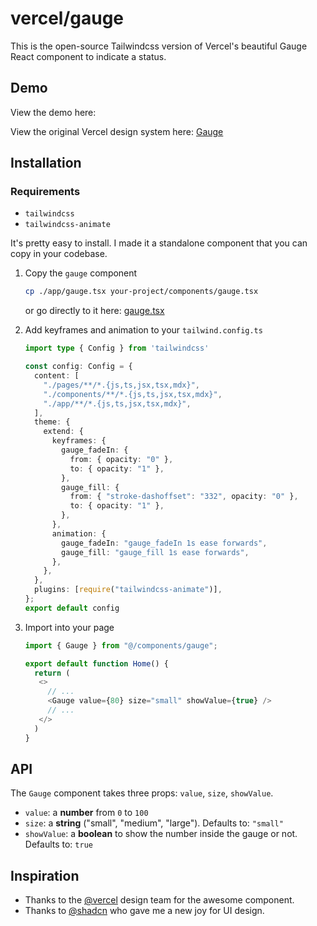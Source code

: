 # vercel/gauge

This is the open-source Tailwindcss version of Vercel's beautiful Gauge React component to indicate a status.

## Demo

View the demo here: 

View the original Vercel design system here: [Gauge](https://vercel.com/design/gauge)


## Installation

### Requirements

- `tailwindcss`
- `tailwindcss-animate`


It's pretty easy to install. I made it a standalone component that you can copy in your codebase.

1. Copy the `gauge` component
   ```sh
   cp ./app/gauge.tsx your-project/components/gauge.tsx
   ```

   or go directly to it here: [gauge.tsx](https://github.com/mfts/gauge-demo/blob/main/app/gauge.tsx)
   

2. Add keyframes and animation to your `tailwind.config.ts`
   ```ts
   import type { Config } from 'tailwindcss'

   const config: Config = {
     content: [
       "./pages/**/*.{js,ts,jsx,tsx,mdx}",
       "./components/**/*.{js,ts,jsx,tsx,mdx}",
       "./app/**/*.{js,ts,jsx,tsx,mdx}",
     ],
     theme: {
       extend: {
         keyframes: {
           gauge_fadeIn: {
             from: { opacity: "0" },
             to: { opacity: "1" },
           },
           gauge_fill: {
             from: { "stroke-dashoffset": "332", opacity: "0" },
             to: { opacity: "1" },
           },
         },
         animation: {
           gauge_fadeIn: "gauge_fadeIn 1s ease forwards",
           gauge_fill: "gauge_fill 1s ease forwards",
         },
       },
     },
     plugins: [require("tailwindcss-animate")],
   };
   export default config

   ```

3. Import into your page
   ```ts
   import { Gauge } from "@/components/gauge";

   export default function Home() {
     return (
      <>
        // ...
        <Gauge value={80} size="small" showValue={true} />
        // ...
      </>
     )
   }
   ```


## API

The `Gauge` component takes three props: `value`, `size`, `showValue`.

- `value`: a **number** from `0` to `100`
- `size`: a **string** ("small", "medium", "large"). Defaults to: `"small"`
- `showValue`: a **boolean** to show the number inside the gauge or not. Defaults to: `true`


## Inspiration

- Thanks to the [@vercel](https://x.com/vercel) design team for the awesome component.
- Thanks to [@shadcn](https://x.com/shadcn) who gave me a new joy for UI design.